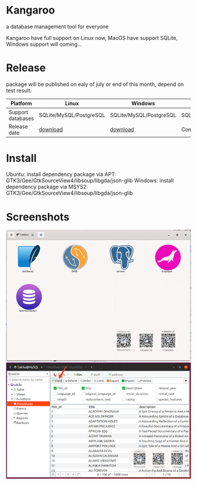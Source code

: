 # Kangaroo
a database management tool for everyone

Kangaroo have full support on Linux now, MacOS have support SQLite, Windows support will coming...


# Release
package will be published on ealy of july or end of this month, depend on test result.

| Platform            | Linux 	                      | Windows       	              | MacOS 	                      |
|---------------------|-------------------------------|-------------------------------|-------------------------------|
| Support databases   | SQLite/MySQL/PostgreSQL       | SQLite/MySQL/PostgreSQL 	  | SQLite/MySQL/PostgreSQL       |
| Release date        | [download](./linux/kangaroo)  | [download](./windows/kangaroo.ex)  | Comming Soon!           |

# Install
Ubuntu: install dependency package via APT: GTK3/Gee/GtkSourceView4/libsoup/libgda/json-glib
Windows: install dependency package via MSYS2: GTK3/Gee/GtkSourceView4/libsoup/libgda/json-glib

# Screenshots
![Connection page](./docs/images/kangaroo-02.jpg)
![Query filter](./docs/images/kangaroo-05.png)
